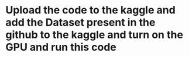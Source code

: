 # Upload the code to the kaggle and add the Dataset present in the github to the kaggle and turn on the GPU and run this code
